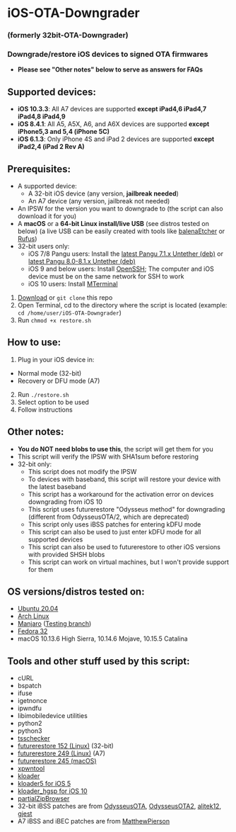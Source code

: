 # iOS-OTA-Downgrader
### (formerly 32bit-OTA-Downgrader)
### Downgrade/restore iOS devices to signed OTA firmwares
- **Please see "Other notes" below to serve as answers for FAQs**

## Supported devices:

- **iOS 10.3.3**: All A7 devices are supported **except iPad4,6 iPad4,7 iPad4,8 iPad4,9**
- **iOS 8.4.1**: All A5, A5X, A6, and A6X devices are supported **except iPhone5,3 and 5,4 (iPhone 5C)**
- **iOS 6.1.3**: Only iPhone 4S and iPad 2 devices are supported **except iPad2,4 (iPad 2 Rev A)**

## Prerequisites:
- A supported device:
  - A 32-bit iOS device (any version, **jailbreak needed**)
  - An A7 device (any version, jailbreak not needed)
- An IPSW for the version you want to downgrade to (the script can also download it for you)
- A **macOS** or a **64-bit Linux install/live USB** (see distros tested on below) (a live USB can be easily created with tools like [balenaEtcher](https://www.balena.io/etcher/) or [Rufus](https://rufus.ie/))
- 32-bit users only:
  - iOS 7/8 Pangu users: Install the [latest Pangu 7.1.x Untether (deb)](http://apt.saurik.com/debs/io.pangu.axe7_0.3_iphoneos-arm.deb) or [latest Pangu 8.0-8.1.x Untether (deb)](http://apt.saurik.com/debs/io.pangu.xuanyuansword8_0.5_iphoneos-arm.deb)
  - iOS 9 and below users: Install [OpenSSH](https://cydia.saurik.com/package/openssh/); The computer and iOS device must be on the same network for SSH to work
  - iOS 10 users: Install [MTerminal](http://cydia.saurik.com/package/com.officialscheduler.mterminal/)
1. [Download](https://github.com/LukeZGD/iOS-OTA-Downgrader/archive/master.zip) or `git clone` this repo
2. Open Terminal, cd to the directory where the script is located (example: `cd /home/user/iOS-OTA-Downgrader`)
3. Run `chmod +x restore.sh`

## How to use:
1. Plug in your iOS device in:
  - Normal mode (32-bit)
  - Recovery or DFU mode (A7)
2. Run `./restore.sh`
3. Select option to be used
4. Follow instructions

## Other notes:
- **You do NOT need blobs to use this**, the script will get them for you
- This script will verify the IPSW with SHA1sum before restoring
- 32-bit only:
  - This script does not modify the IPSW
  - To devices with baseband, this script will restore your device with the latest baseband
  - This script has a workaround for the activation error on devices downgrading from iOS 10
  - This script uses futurerestore "Odysseus method" for downgrading (different from OdysseusOTA/2, which are deprecated)
  - This script only uses iBSS patches for entering kDFU mode
  - This script can also be used to just enter kDFU mode for all supported devices
  - This script can also be used to futurerestore to other iOS versions with provided SHSH blobs
  - This script can work on virtual machines, but I won't provide support for them

## OS versions/distros tested on:
- [Ubuntu 20.04](http://releases.ubuntu.com/focal/)
- [Arch Linux](https://www.archlinux.org/)
- [Manjaro](https://manjaro.org/) ([Testing branch](https://wiki.manjaro.org/index.php?title=Switching_Branches))
- [Fedora 32](https://getfedora.org/)
- macOS 10.13.6 High Sierra, 10.14.6 Mojave, 10.15.5 Catalina

## Tools and other stuff used by this script:
- cURL
- bspatch
- ifuse
- igetnonce
- ipwndfu
- libimobiledevice utilities
- python2
- python3
- [tsschecker](https://github.com/tihmstar/s0uthwest/tsschecker)
- [futurerestore 152 (Linux)](http://api.tihmstar.net/builds/futurerestore/futurerestore-latest.zip) (32-bit)
- [futurerestore 249 (Linux)](https://github.com/LukeZGD/futurerestore) (A7)
- [futurerestore 245 (macOS)](https://github.com/MatthewPierson/Vieux/blob/master/resources/bin/futurerestore)
- [xpwntool](https://www.youtube.com/watch?v=fh0tB6fp0Sc)
- [kloader](https://www.youtube.com/watch?v=fh0tB6fp0Sc)
- [kloader5 for iOS 5](https://mtmdev.org/pmbonneau-archive)
- [kloader_hgsp for iOS 10](https://twitter.com/nyan_satan/status/945203180522045440)
- [partialZipBrowser](https://github.com/tihmstar/partialZipBrowser/releases/tag/36)
- 32-bit iBSS patches are from [OdysseusOTA](https://www.youtube.com/watch?v=Wo7mGdMcjxw), [OdysseusOTA2](https://www.youtube.com/watch?v=fh0tB6fp0Sc), [alitek12](https://www.mediafire.com/folder/b1z64roy512wd/FirmwareBundles), [gjest](https://files.fm/u/fcbqqdnw)
- A7 iBSS and iBEC patches are from [MatthewPierson](https://github.com/MatthewPierson/iPhone-5s-OTA-Downgrade-Patches)

